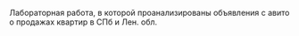 Лабораторная работа, в которой проанализированы объявления с авито о продажах квартир в СПб и Лен. обл.
